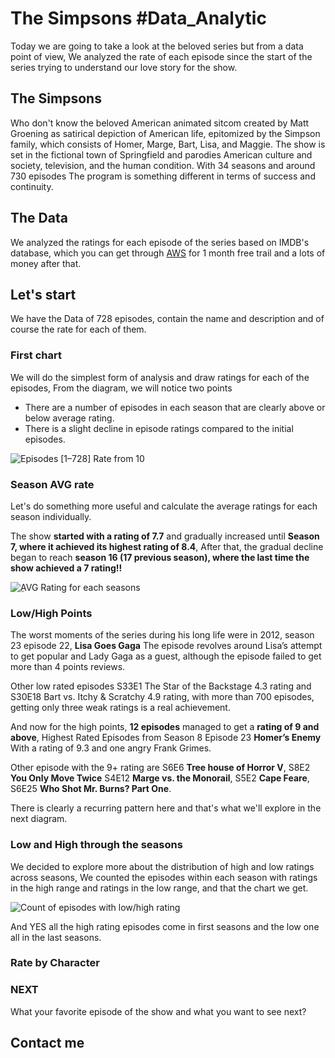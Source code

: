 # The Simpsons #Data_Analytic
Today we are going to take a look at the beloved series but from a data point of view, We analyzed the rate of each episode since the start of the series trying to understand our love story for the show.

## The Simpsons
Who don't know the beloved American animated sitcom created by Matt Groening as satirical depiction of American life, epitomized by the Simpson family, which consists of Homer, Marge, Bart, Lisa, and Maggie. The show is set in the fictional town of Springfield and parodies American culture and society, television, and the human condition.
With 34 seasons and around 730 episodes The program is something different in terms of success and continuity.

## The Data
We analyzed the ratings for each episode of the series based on IMDB's database, which you can get through [AWS](https://developer.imdb.com/)  for 1 month free trail and a lots of money after that. 

## Let's start
We have the Data of 728 episodes, contain the name and description and of course the rate for each of them.

### First chart
We will do the simplest form of analysis and draw ratings for each of the episodes, From the diagram, we will notice two points
- There are a number of episodes in each season that are clearly above or below average rating.
- There is a slight decline in episode ratings compared to the initial episodes.

![Episodes [1–728] Rate from 10](https://cdn-images-1.medium.com/max/800/1*S0YWpnSd1qm6OLVFyXzXYw.png)

### Season AVG rate
Let's do something more useful and calculate the average ratings for each season individually.

The show **started with a rating of 7.7** and gradually increased until **Season 7, where it achieved its highest rating of 8.4**, After that, the gradual decline began to reach **season 16 (17 previous season), where the last time the show achieved a 7 rating!!**

![ِAVG Rating for each seasons](https://cdn-images-1.medium.com/max/800/1*6vIKYxX4Rlimq5zHSOpNmg.png)

### Low/High Points
The worst moments of the series during his long life were in 2012, season 23 episode 22, **Lisa Goes Gaga** The episode revolves around Lisa’s attempt to get popular and Lady Gaga as a guest, although the episode failed to get more than 4 points reviews.

Other low rated episodes S33E1 The Star of the Backstage 4.3 rating and S30E18 Bart vs. Itchy & Scratchy 4.9 rating, with more than 700 episodes, getting only three weak ratings is a real achievement.

And now for the high points​, **12 episodes** managed to get a **rating of 9 and above**, Highest Rated Episodes from Season 8 Episode 23 **Homer’s Enemy** With a rating of 9.3 and one angry Frank Grimes.

Other episode with the 9+ rating are S6E6 **Tree house of Horror V**, S8E2 **You Only Move Twice** S4E12 **Marge vs. the Monorail**, S5E2 **Cape Feare**, S6E25 **Who Shot Mr. Burns? Part One**.

There is clearly a recurring pattern here and that's what we'll explore in the next diagram​.

### Low and High through the seasons
We decided to explore more about the distribution of high and low ratings across seasons, We counted the episodes within each season with ratings in the high range and ratings in the low range, and that the chart we get.

![Count of episodes with low/high rating](https://miro.medium.com/max/720/1*BheAHWAtvEGS7p7mJC5_SA.png)

And YES all the high rating episodes come in first seasons and the low one all in the last seasons.

### Rate by Character
### NEXT
What your favorite episode of the show and what you want to see next?

## Contact me
 